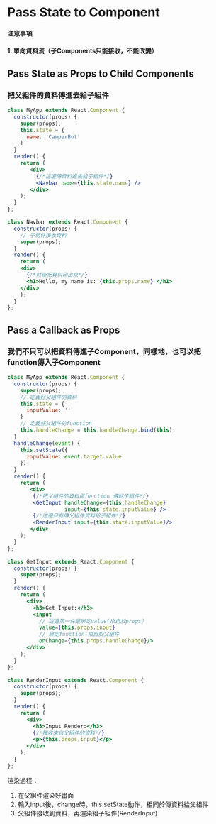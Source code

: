 # Pass State to Component

#### 注意事項
#### 1. 單向資料流（子Components只能接收，不能改變）

## Pass State as Props to Child Components
### 把父組件的資料傳進去給子組件
```jsx
class MyApp extends React.Component {
  constructor(props) {
    super(props);
    this.state = {
      name: 'CamperBot'
    }
  }
  render() {
    return (
       <div>
         {/*這邊傳資料進去給子組件*/}
         <Navbar name={this.state.name} />
       </div>
    );
  }
};

class Navbar extends React.Component {
  constructor(props) {
    // 子組件接收資料
    super(props);
  }
  render() {
    return (
    <div>
      {/*然後把資料印出來*/}
      <h1>Hello, my name is: {this.props.name} </h1>
    </div>
    );
  }
};

```

## Pass a Callback as Props
### 我們不只可以把資料傳進子Component，同樣地，也可以把function傳入子Component
```jsx
class MyApp extends React.Component {
  constructor(props) {
    super(props);
    // 定義好父組件的資料
    this.state = {
      inputValue: ''
    }
    // 定義好父組件的function
    this.handleChange = this.handleChange.bind(this);
  }
  handleChange(event) {
    this.setState({
      inputValue: event.target.value
    });
  }
  render() {
    return (
       <div>
        {/*把父組件的資料與function 傳給子組件*/}
        <GetInput handleChange={this.handleChange}
                  input={this.state.inputValue} />
        {/*這邊只有傳父組件資料給子組件*/}
        <RenderInput input={this.state.inputValue}/>
       </div>
    );
  }
};

class GetInput extends React.Component {
  constructor(props) {
    super(props);
  }
  render() {
    return (
      <div>
        <h3>Get Input:</h3>
        <input
          // 這邊第一件是綁定value(來自於props）
          value={this.props.input}
          // 綁定function 來自於父組件
          onChange={this.props.handleChange}/>
      </div>
    );
  }
};

class RenderInput extends React.Component {
  constructor(props) {
    super(props);
  }
  render() {
    return (
      <div>
        <h3>Input Render:</h3>
        {/*接收來自父組件的資料*/}
        <p>{this.props.input}</p>
      </div>
    );
  }
};
```
渲染過程：
1. 在父組件渲染好畫面
2. 輸入input後，change時，this.setState動作，相同於傳資料給父組件
3. 父組件接收到資料，再渲染給子組件(RenderInput)
